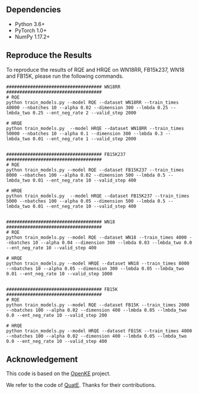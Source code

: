 ## Dependencies
- Python 3.6+
- PyTorch 1.0+
- NumPy 1.17.2+

## Reproduce the Results
To reproduce the results of RQE and HRQE on WN18RR, FB15k237, WN18 and FB15K,
please run the following commands.

```shell script
#################################### WN18RR ####################################
# RQE
python train_models.py --model RQE --dataset WN18RR --train_times 40000 --nbatches 10 --alpha 0.02 --dimension 300 --lmbda 0.25 --lmbda_two 0.25 --ent_neg_rate 2 --valid_step 2000 

# HRQE
python train_models.py  --model HRQE --dataset WN18RR --train_times 50000 --nbatches 10 --alpha 0.1 --dimension 300 --lmbda 0.3 --lmbda_two 0.01 --ent_neg_rate 1 --valid_step 2000


#################################### FB15K237 ####################################
# RQE
python train_models.py --model RQE --dataset FB15K237 --train_times 8000 --nbatches 100 --alpha 0.02 --dimension 500 --lmbda 0.5 --lmbda_two 0.01 --ent_neg_rate 10 --valid_step 400

# HRQE
python train_models.py  --model HRQE --dataset FB15K237 --train_times 5000 --nbatches 100 --alpha 0.05 --dimension 500 --lmbda 0.5 --lmbda_two 0.01 --ent_neg_rate 10 --valid_step 400


#################################### WN18 ####################################
# RQE
python train_models.py --model RQE --dataset WN18 --train_times 4000 --nbatches 10 --alpha 0.04 --dimension 300 --lmbda 0.03 --lmbda_two 0.0 --ent_neg_rate 10 --valid_step 400

# HRQE
python train_models.py --model HRQE --dataset WN18 --train_times 8000 --nbatches 10 --alpha 0.05 --dimension 300 --lmbda 0.05 --lmbda_two 0.01 --ent_neg_rate 10 --valid_step 1000


#################################### FB15K ####################################
# RQE
python train_models.py --model RQE --dataset FB15K --train_times 2000 --nbatches 100 --alpha 0.02 --dimension 400 --lmbda 0.05 --lmbda_two 0.0 --ent_neg_rate 10 --valid_step 200

# HRQE
python train_models.py --model HRQE --dataset FB15K --train_times 4000 --nbatches 100 --alpha 0.02 --dimension 400 --lmbda 0.05 --lmbda_two 0.0 --ent_neg_rate 10 --valid_step 400
```



## Acknowledgement

This code is based on the [OpenKE](https://github.com/thunlp/OpenKE) project.

We refer to the code of [QuatE](https://github.com/cheungdaven/QuatE). Thanks for their contributions.
